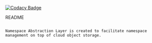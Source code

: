 [![Codacy Badge](https://app.codacy.com/project/badge/Grade/f0d0abc1e7534ce68c7d4fb4787ded9c)](https://www.codacy.com?utm_source=github.com&amp;utm_medium=referral&amp;utm_content=Seagate/cortx-nsal&amp;utm_campaign=Badge_Grade)

README
~~~~~~

Namespace Abstraction Layer is created to facilitate namespace
management on top of cloud object storage.
